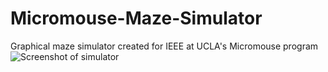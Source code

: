 # Micromouse-Maze-Simulator
Graphical maze simulator created for IEEE at UCLA's Micromouse program
![Screenshot of simulator](https://drive.google.com/file/d/1GvJd8aayUzpKnB4pz7igcQ-Nag72YtKw/view?usp=sharing)
